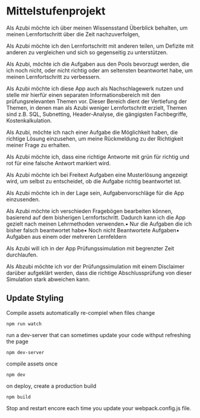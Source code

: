 # Mittelstufenprojekt

Als Azubi möchte ich über meinen Wissensstand Überblick behalten, um meinen Lernfortschritt über die Zeit
nachzuverfolgen, 

Als Azubi möchte ich den Lernfortschritt mit anderen teilen, um Defizite mit anderen zu vergleichen und
sich so gegenseitig zu unterstützen. 

Als Azubi, möchte ich die Aufgaben aus den Pools bevorzugt werden, die ich noch
nicht, oder nicht richtig oder am seltensten beantwortet habe, um meinen Lernfortschritt zu verbessern.

Als Azubi möchte
ich diese App auch als Nachschlagewerk nutzen und stelle mir hierfür einen separaten Informationsbereich mit den
prüfungsrelevanten Themen vor. Dieser Bereich dient der Vertiefung der Themen, in denen man als Azubi weniger
Lernfortschritt erzielt, Themen sind z.B. SQL, Subnetting, Header-Analyse, die gängigsten Fachbegriffe,
Kostenkalkulation.

Als Azubi, möchte ich nach einer Aufgabe die Möglichkeit haben, die richtige Lösung einzusehen, um
meine Rückmeldung zu der Richtigkeit meiner Frage zu erhalten. 

Als Azubi möchte ich, dass eine richtige Antworte mit
grün für richtig und rot für eine falsche Antwort markiert wird. 

Als Azubi möchte ich bei Freitext Aufgaben eine
Musterlösung angezeigt wird, um selbst zu entscheidet, ob die Aufgabe richtig beantwortet ist.

Als Azubi möchte ich in
der Lage sein, Aufgabenvorschläge für die App einzusenden.

Als Azubi möchte ich verschieden Fragebögen bearbeiten können,
basierend auf dem bisherigen Lernfortschritt. Dadurch kann ich die App gezielt nach meinen Lehrmethoden verwenden.▪ Nur
die Aufgaben die ich bisher falsch beantwortet habe▪ Noch nicht Beantwortete Aufgaben▪ Aufgaben aus einem oder mehreren
Lernfeldern

Als Azubi will ich in der App Prüfungssimulation mit begrenzter Zeit durchlaufen. 

Als Abzubi möchte ich vor
der Prüfungssimulation mit einem Disclaimer darüber aufgeklärt werden, dass die richtige Abschlussprüfung von dieser
Simulation stark abweichen kann.


## Update Styling

Compile assets automatically re-compiel when files change
```
npm run watch
```

run a dev-server that can sometimes update your code withput refreshing the page
```
npm dev-server
```
compile assets once
```
npm dev
```

on deploy, create a production build
```
npm build
```
Stop and restart encore each time you update your webpack.config.js file.
